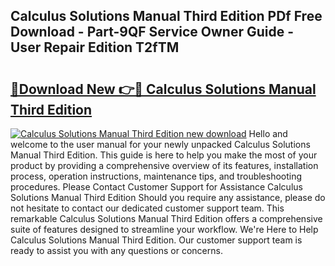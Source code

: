 ## Calculus Solutions Manual Third Edition PDf Free Download - Part-9QF Service Owner Guide - User Repair Edition T2fTM

# <h2><a href="http://bc53048.oget.top/?id=Calculus+Solutions+Manual+Third+Edition">🔗Download New 👉🔴 Calculus Solutions Manual Third Edition</a></h2>

[![Calculus Solutions Manual Third Edition new download](https://i.imgur.com/5g1atiW.png)](http://bc53048.oget.top/?id=Calculus+Solutions+Manual+Third+Edition)
Hello and welcome to the user manual for your newly unpacked Calculus Solutions Manual Third Edition. This guide is here to help you make the most of your product by providing a comprehensive overview of its features, installation process, operation instructions, maintenance tips, and troubleshooting procedures. Please Contact Customer Support for Assistance Calculus Solutions Manual Third Edition Should you require any assistance, please do not hesitate to contact our dedicated customer support team. This remarkable Calculus Solutions Manual Third Edition offers a comprehensive suite of features designed to streamline your workflow. We're Here to Help Calculus Solutions Manual Third Edition. Our customer support team is ready to assist you with any questions or concerns.
